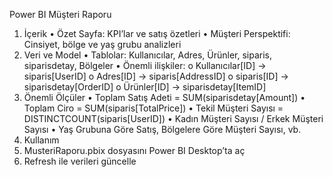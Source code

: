 Power BI Müşteri Raporu
1. İçerik
•	Özet Sayfa: KPI’lar ve satış özetleri
•	Müşteri Perspektifi: Cinsiyet, bölge ve yaş grubu analizleri
2. Veri ve Model
•	Tablolar: Kullanıcılar, Adres, Ürünler, siparis, siparisdetay, Bölgeler
•	Önemli ilişkiler:
o	Kullanıcılar[ID] → siparis[UserID]
o	Adres[ID] → siparis[AddressID]
o	siparis[ID] → siparisdetay[OrderID]
o	Ürünler[ID] → siparisdetay[ItemID]
3. Önemli Ölçüler
•	Toplam Satış Adeti = SUM(siparisdetay[Amount])
•	Toplam Ciro = SUM(siparis[TotalPrice])
•	Tekil Müşteri Sayısı = DISTINCTCOUNT(siparis[UserID])
•	Kadın Müşteri Sayısı / Erkek Müşteri Sayısı
•	Yaş Grubuna Göre Satış, Bölgelere Göre Müşteri Sayısı, vb.
4. Kullanım
1.	MusteriRaporu.pbix dosyasını Power BI Desktop’ta aç
2.	Refresh ile verileri güncelle
